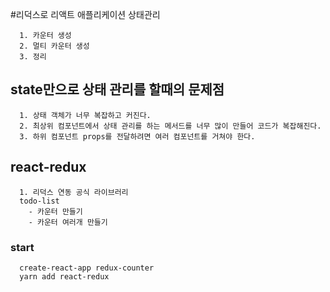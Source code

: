 #리덕스로 리액트 애플리케이션 상태관리
```
  1. 카운터 생성
  2. 멀티 카운터 생성
  3. 정리
```

## state만으로 상태 관리를 할때의 문제점
```
  1. 상태 객체가 너무 복잡하고 커진다.
  2. 최상위 컴포넌트에서 상태 관리를 하는 메서드를 너무 많이 만들어 코드가 복잡해진다.
  3. 하위 컴포넌트 props를 전달하려면 여러 컴포넌트를 거쳐야 한다.
```

## react-redux
```
  1. 리덕스 연동 공식 라이브러리
  todo-list
    - 카운터 만들기
    - 카운터 여러개 만들기
```

### start
```
  create-react-app redux-counter
  yarn add react-redux
```